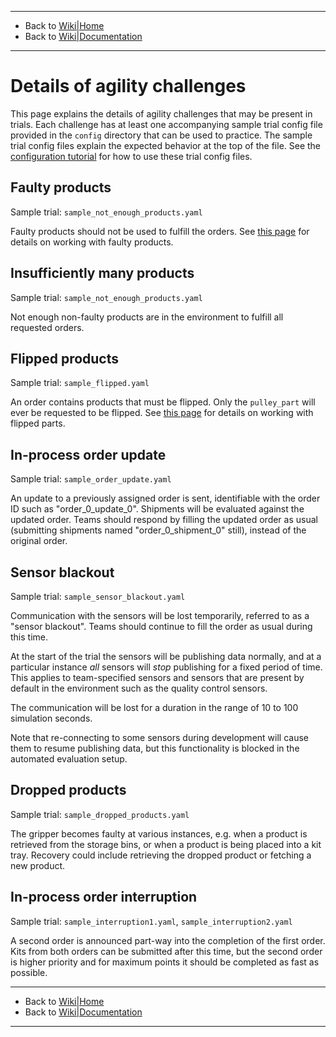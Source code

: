 -------------------------------------------------
- Back to [Wiki|Home](../README.md)
- Back to [Wiki|Documentation](documentation.md)
-------------------------------------------------


# Details of agility challenges

This page explains the details of agility challenges that may be present in trials.
Each challenge has at least one accompanying sample trial config file provided in the `config` directory that can be used to practice.
The sample trial config files explain the expected behavior at the top of the file.
See the [configuration tutorial](https://bitbucket.org/osrf/ariac/wiki/2019/configuration_spec) for how to use these trial config files.

## Faulty products

Sample trial: `sample_not_enough_products.yaml`

Faulty products should not be used to fulfill the orders.
See [this page](http://wiki.ros.org/ariac/2019/Tutorials/GEARInterface#Faulty_products) for details on working with faulty products.

## Insufficiently many products

Sample trial: `sample_not_enough_products.yaml`

Not enough non-faulty products are in the environment to fulfill all requested orders.

## Flipped products

Sample trial: `sample_flipped.yaml`

An order contains products that must be flipped.
Only the `pulley_part` will ever be requested to be flipped.
See [this page](https://bitbucket.org/osrf/ariac/wiki/2019/frame_specifications#markdown-header-flipped-products) for details on working with flipped parts.

## In-process order update

Sample trial: `sample_order_update.yaml`

An update to a previously assigned order is sent, identifiable with the order ID such as "order_0_update_0".
Shipments will be evaluated against the updated order.
Teams should respond by filling the updated order as usual (submitting shipments named "order_0_shipment_0" still), instead of the original order.

## Sensor blackout

Sample trial: `sample_sensor_blackout.yaml`

Communication with the sensors will be lost temporarily, referred to as a "sensor blackout".
Teams should continue to fill the order as usual during this time.

At the start of the trial the sensors will be publishing data normally, and at a particular instance *all* sensors will *stop* publishing for a fixed period of time.
This applies to team-specified sensors and sensors that are present by default in the environment such as the quality control sensors.

The communication will be lost for a duration in the range of 10 to 100 simulation seconds.

Note that re-connecting to some sensors during development will cause them to resume publishing data, but this functionality is blocked in the automated evaluation setup.

## Dropped products

Sample trial: `sample_dropped_products.yaml`

The gripper becomes faulty at various instances, e.g. when a product is retrieved from the storage bins, or when a product is being placed into a kit tray.
Recovery could include retrieving the dropped product or fetching a new product.

## In-process order interruption

Sample trial: `sample_interruption1.yaml`, `sample_interruption2.yaml`

A second order is announced part-way into the completion of the first order.
Kits from both orders can be submitted after this time, but the second order is higher priority and for maximum points it should be completed as fast as possible.

-------------------------------------------------
- Back to [Wiki|Home](../README.md)
- Back to [Wiki|Documentation](documentation.md)
-------------------------------------------------
